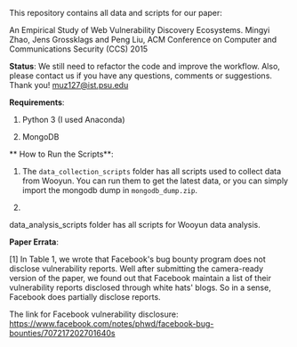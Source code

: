 This repository contains all data and scripts for our paper:

An Empirical Study of Web Vulnerability Discovery Ecosystems.
Mingyi Zhao, Jens Grossklags and Peng Liu, ACM Conference on Computer and Communications Security (CCS) 2015

**Status**:
We still need to refactor the code and improve the workflow. Also, please contact us if you have any questions, 
comments or suggestions. Thank you!
muz127@ist.psu.edu

**Requirements**:

1. Python 3 (I used Anaconda)

2. MongoDB

** How to Run the Scripts**:

1. The `data_collection_scripts` folder has all scripts used to collect data from Wooyun. You can run them to get the latest data,
or you can simply import the mongodb dump in `mongodb_dump.zip`.

2. 


data_analysis_scripts folder has all scripts for Wooyun data analysis.




**Paper Errata**:

[1] In Table 1, we wrote that Facebook's bug bounty program does not disclose vulnerability reports.
Well after submitting the camera-ready version of the paper, we found out that Facebook maintain a
list of their vulnerability reports disclosed through white hats' blogs. So in a sense, Facebook does partially
disclose reports.

The link for Facebook vulnerability disclosure:
https://www.facebook.com/notes/phwd/facebook-bug-bounties/707217202701640s